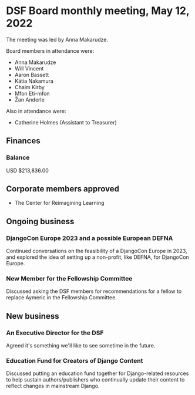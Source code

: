# DSF Board monthly meeting, May 12, 2022

The meeting was led by Anna Makarudze.

Board members in attendance were:

- Anna Makarudze
- Will Vincent
- Aaron Bassett
- Kátia Nakamura
- Chaim Kirby
- Mfon Eti-mfon
- Žan Anderle

Also in attendance were:

- Catherine Holmes (Assistant to Treasurer)

## Finances

### Balance

USD $213,836.00

## Corporate members approved

- The Center for Reimagining Learning

## Ongoing business

### DjangoCon Europe 2023 and a possible European DEFNA

Continued conversations on the feasibility of a DjangoCon Europe in 2023, and explored the idea of setting up a non-profit, like DEFNA, for DjangoCon Europe.

### New Member for the Fellowship Committee

Discussed asking the DSF members for recommendations for a fellow to replace Aymeric in the Fellowship Committee.

## New business

### An Executive Director for the DSF

Agreed it's something we'll like to see sometime in the future.

### Education Fund for Creators of Django Content

Discussed putting an education fund together for Django-related resources to help sustain authors/publishers who continually update their content to reflect changes in mainstream Django.
